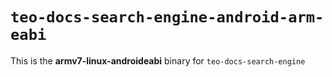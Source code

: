 # `teo-docs-search-engine-android-arm-eabi`

This is the **armv7-linux-androideabi** binary for `teo-docs-search-engine`
